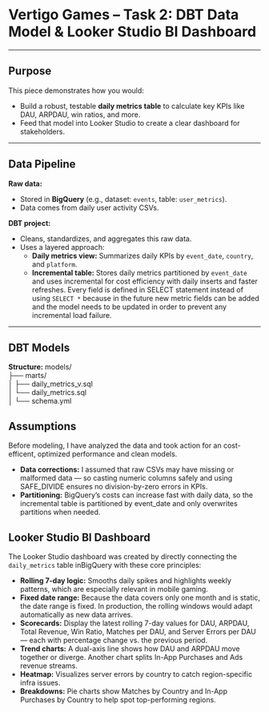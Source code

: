 # Vertigo Games – Task 2: DBT Data Model & Looker Studio BI Dashboard

---

## Purpose

This piece demonstrates how you would:
* Build a robust, testable **daily metrics table** to calculate key KPIs like DAU, ARPDAU, win ratios, and more.  
* Feed that model into Looker Studio to create a clear dashboard for stakeholders.

---

## Data Pipeline

**Raw data:**  
- Stored in **BigQuery** (e.g., dataset: `events`, table: `user_metrics`).  
- Data comes from daily user activity CSVs.

**DBT project:**  
- Cleans, standardizes, and aggregates this raw data.  
- Uses a layered approach:
  - **Daily metrics view:** Summarizes daily KPIs by `event_date`, `country`, and `platform`.
  - **Incremental table:** Stores daily metrics partitioned by `event_date` and uses incremental for cost efficiency with daily inserts and faster refreshes. Every field is defined in SELECT statement instead of using ```SELECT *``` because in the future new metric fields can be added and the model needs to be updated in order to prevent any incremental load failure.

---

## DBT Models

**Structure:**
models/\
├── marts/\
│ ├── daily_metrics_v.sql\
│ └── daily_metrics.sql\
│ └── schema.yml

## Assumptions 

Before modeling, I have analyzed the data and took action for an cost-efficent, optimized performance and clean models.

* **Data corrections:** I assumed that raw CSVs may have missing or malformed data — so casting numeric columns safely and using SAFE_DIVIDE ensures no division-by-zero errors in KPIs.
* **Partitioning:** BigQuery’s costs can increase fast with daily data, so the incremental table is partitioned by event_date and only overwrites partitions when needed.

## Looker Studio BI Dashboard

The Looker Studio dashboard was created by directly connecting the ```daily_metrics``` table inBigQuery with these core principles:
- **Rolling 7-day logic:** Smooths daily spikes and highlights weekly patterns, which are especially relevant in mobile gaming.
- **Fixed date range:** Because the data covers only one month and is static, the date range is fixed. In production, the rolling windows would adapt automatically as new data arrives.
- **Scorecards:** Display the latest rolling 7-day values for DAU, ARPDAU, Total Revenue, Win Ratio, Matches per DAU, and Server Errors per DAU — each with percentage change vs. the previous period.
- **Trend charts:** A dual-axis line shows how DAU and ARPDAU move together or diverge. Another chart splits In-App Purchases and Ads revenue streams.
- **Heatmap:** Visualizes server errors by country to catch region-specific infra issues.
- **Breakdowns:** Pie charts show Matches by Country and In-App Purchases by Country to help spot top-performing regions.
